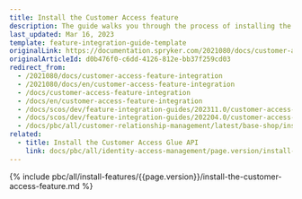 ```yaml
---
title: Install the Customer Access feature
description: The guide walks you through the process of installing the Customer Access feature in the project.
last_updated: Mar 16, 2023
template: feature-integration-guide-template
originalLink: https://documentation.spryker.com/2021080/docs/customer-access-feature-integration
originalArticleId: d0b476f0-c6dd-4126-812e-bb37f259cd03
redirect_from:
  - /2021080/docs/customer-access-feature-integration
  - /2021080/docs/en/customer-access-feature-integration
  - /docs/customer-access-feature-integration
  - /docs/en/customer-access-feature-integration
  - /docs/scos/dev/feature-integration-guides/202311.0/customer-access-feature-integration.html
  - /docs/scos/dev/feature-integration-guides/202204.0/customer-access-feature-integration.html
  - /docs/pbc/all/customer-relationship-management/latest/base-shop/install-and-upgrade/install-features/install-the-customer-access-feature.html
related:
  - title: Install the Customer Access Glue API
    link: docs/pbc/all/identity-access-management/page.version/install-and-upgrade/install-the-customer-access-glue-api.html
---
```


{% include pbc/all/install-features/{{page.version}}/install-the-customer-access-feature.md %} <!-- To edit, see /_includes/pbc/all/install-features/202311.0/install-the-customer-access-feature.md -->
